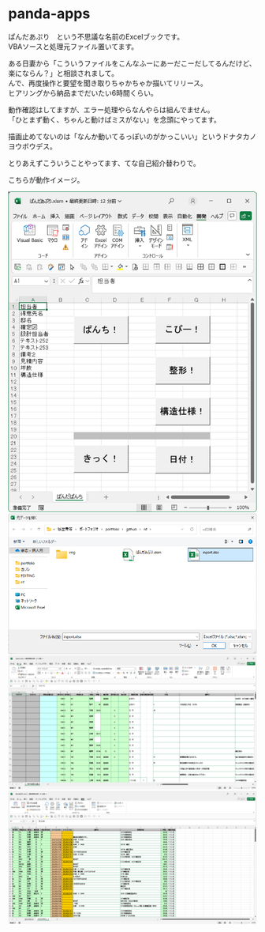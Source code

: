 # panda-apps
ぱんだあぷり　という不思議な名前のExcelブックです。  
VBAソースと処理元ファイル置いてます。  
  
ある日妻から「こういうファイルをこんなふーにあーだこーだしてるんだけど、楽にならん？」と相談されまして。  
んで、再度操作と要望を聞き取りちゃかちゃか描いてリリース。  
ヒアリングから納品までだいたい6時間くらい。  
  
動作確認はしてますが、エラー処理やらなんやらは組んでません。  
「ひとまず動く、ちゃんと動けばミスがない」を念頭にやってます。  
  
描画止めてないのは「なんか動いてるっぽいのがかっこいい」というドナタカノヨウボウデス。  
  
とりあえずこういうことやってます、てな自己紹介替わりで。  
  
こちらが動作イメージ。  
  
![ぱんだあぷり操作画面](img/pp01.jpg)  
![ファイル読み込み](img/pp02_import.jpg)  
![こういうシートが](img/pp03_before.jpg)  
![こうなります](img/pp04_after.jpg)  
